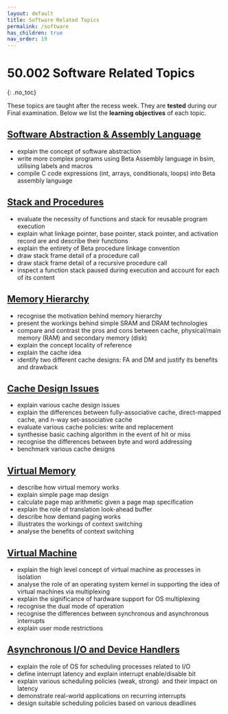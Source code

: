 ```yaml
---
layout: default
title: Software Related Topics
permalink: /software
has_children: true
nav_order: 19
---
```


# 50.002 Software Related Topics
{: .no_toc}

These topics are taught after the recess week. They are **tested** during our Final examination. Below we list the **learning objectives** of each topic. 

## [Software Abstraction & Assembly Language](https://natalieagus.github.io/50002/notes/assemblersandcompilers)
* explain the concept of software abstraction 
* write more complex programs using Beta Assembly language in bsim, utilising labels and macros
* compile C code expressions (int, arrays, conditionals, loops) into Beta assembly language


## [Stack and Procedures](https://natalieagus.github.io/50002/notes/stackandprocedures)
* evaluate the necessity of functions and stack for reusable program execution
* explain what linkage pointer, base pointer, stack pointer, and activation record are and describe their functions
* explain the entirety of Beta procedure linkage convention
* draw stack frame detail of a procedure call
* draw stack frame detail of a recursive procedure call
* inspect a function stack paused during execution and account for each of its content

## [Memory Hierarchy](https://natalieagus.github.io/50002/notes/memoryhierarchy)
* recognise the motivation behind memory hierarchy 
* present the workings behind simple SRAM and DRAM technologies
* compare and contrast the pros and cons between cache, physical/main memory (RAM) and secondary memory (disk)
* explain the concept locality of reference
* explain the cache idea
* identify two different cache designs: FA and DM and justify its benefits and drawback

## [Cache Design Issues](https://natalieagus.github.io/50002/notes/cachedesignissues)
* explain various cache design issues
* explain the differences between fully-associative cache, direct-mapped cache, and n-way set-associative cache
* evaluate various cache policies: write and replacement
* synthesise basic caching algorithm in the event of hit or miss
* recognise the differences between byte and word addressing
* benchmark various cache designs

## [Virtual Memory](https://natalieagus.github.io/50002/notes/virtualmemory)
* describe how virtual memory works
* explain simple page map design
* calculate page map arithmetic given a page map specification
* explain the role of translation look-ahead buffer 
* describe how demand paging works
* illustrates the workings of context switching
* analyse the benefits of context switching 

## [Virtual Machine](https://natalieagus.github.io/50002/notes/virtualmachine)
* explain the high level concept of virtual machine as processes in isolation
* analyse the role of an operating system kernel in supporting the idea of virtual machines via multiplexing
* explain the significance of hardware support for OS multiplexing
* recognise the dual mode of operation 
* recognise the differences between synchronous and asynchronous interrupts
* explain user mode restrictions 

## [Asynchronous I/O and Device Handlers](https://natalieagus.github.io/50002/notes/asyncio)
* explain the role of OS for scheduling processes related to I/O
* define interrupt latency and explain interrupt enable/disable bit
* explain various scheduling policies (weak, strong)  and their impact on latency
* demonstrate real-world applications on recurring interrupts
* design suitable scheduling policies based on various deadlines